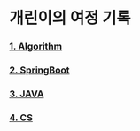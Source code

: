 # 개린이의 여정 기록

### [1. Algorithm](Algorithm/README.md)

### [2. SpringBoot](SpringBoot/README.md)

### [3. JAVA](JAVA/README.md)

### [4. CS](CS/README.md)

